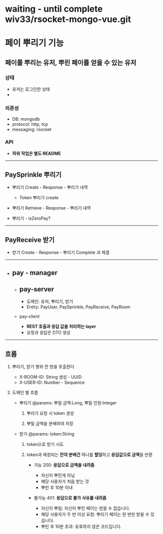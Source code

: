waiting - until complete wiv33/rsocket-mongo-vue.git
=

# 페이 뿌리기 기능

## 페이를 뿌리는 유저, 뿌린 페이를 얻을 수 있는 유저

### 상태
- 유저는 로그인한 상태
- 

### 의존성
- DB: mongodb
- protocol: http, tcp
- messaging: rsocket

### API
- **하위 작업은 별도 README**

---
PaySprinkle 뿌리기
- 

- 뿌리기 Create - Response - 뿌리기 내역

    - Token 뿌리기 create
    
- 뿌리기 Retrieve - Response - 뿌리기 내역

- 뿌리기 - isZeroPay?

---
PayReceive 받기
-

- 받기 Create - Response - 뿌리기 Complete 과 체결

---

- pay - manager
    -
    - pay-server
        -
        - 도메인: 유저, 뿌리기, 받기
        - Entity: PayUser, PaySprinkle, PayReceive, PayRoom
      
    - pay-client
        - **REST 호출과 응답 값을 처리하는 layer**
        - 요청과 응답은 DTO 생성
        
        
        
---
흐름
-

1. 뿌리기, 받기 행위 전 방을 호출한다
    - X-ROOM-ID: String 생성 - UUID
    - X-USER-ID: Number - Sequence
    
2. 도메인 별 흐름
    - 뿌리기 @params: 뿌릴 금액:Long, 뿌릴 인원:Integer
        1. 뿌리기 요청 시 token 생성
        
        2. 뿌릴 금액을 분배하여 저장
        
    - 받기 @params: token:String
        1. token으로 받기 시도
            
        2. token과 매칭되는 **잔여 분배건** 하나를 **할당**하고 **응답값으로 금액**을 반환
            - 가능    200: **응답으로 금액을 내려줌**
                + 자신이 뿌린게 아님
                + 해당 사용자가 처음 받는 것
                + 뿌린 후 10분 이내
                
            - 불가능   401: **응답으로 불가 사유를 내려줌**
                + 자신이 뿌림: 자신이 뿌린 페이는 받을 수 없습니다.
                + 해당 사용자가 두 번 이상 요청: 뿌리기 페이는 한 번만 받을 수 있습니다. 
                + 뿌린 후 10분 초과: 유효하지 않은 코드입니다.
        
